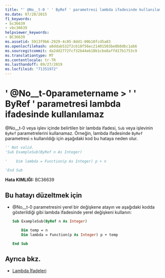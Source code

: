 ```yaml
---
title: "' @No__t-0 ' ' ByRef ' parametresi lambda ifadesinde kullanılamaz"
ms.date: 07/20/2015
f1_keywords:
- bc36639
- vbc36639
helpviewer_keywords:
- BC36639
ms.assetid: 5913f9b6-2929-4c05-8dd1-00b10fcd5a83
ms.openlocfilehash: a8ddab532f2c618f56ec21401503be0b0dbc1ab6
ms.sourcegitcommit: da2dd2772fcf32b44eb18b1cbe8affd17b1753c9
ms.translationtype: MT
ms.contentlocale: tr-TR
ms.lasthandoff: 09/27/2019
ms.locfileid: "71351972"
---
```

# <a name="byref-parameter-parametername-cannot-be-used-in-a-lambda-expression"></a>' @No__t-0parametername > ' ' ByRef ' parametresi lambda ifadesinde kullanılamaz
@No__t-0 veya işlev içinde belirtilen bir lambda ifadesi, `Sub` veya işlevinin `ByRef` parametrelerini kullanamaz. Örneğin, lambda ifadesinde `ByRef` parametresi `n` kullanıldığı için aşağıdaki kod bu hataya neden olur.  
  
```vb  
'' Not valid.   
'Sub ExampleSub(ByRef n As Integer)  
  
'    Dim lambda = Function(p As Integer) p + n  
  
'End Sub  
```  
  
 **Hata KIMLIĞI:** BC36639  
  
## <a name="to-correct-this-error"></a>Bu hatayı düzeltmek için  
  
- @No__t-0 parametresini yerel bir değişkene atayın ve aşağıdaki kodda gösterildiği gibi lambda ifadesinde yerel değişkeni kullanın:  
  
    ```vb  
    Sub ExampleSub(ByRef n As Integer)  
  
        Dim temp = n  
        Dim lambda = Function(p As Integer) p + temp  
  
    End Sub  
    ```  
  
## <a name="see-also"></a>Ayrıca bkz.

- [Lambda İfadeleri](../../visual-basic/programming-guide/language-features/procedures/lambda-expressions.md)

